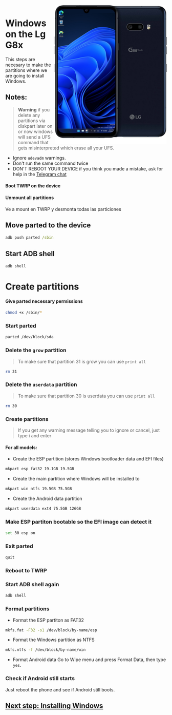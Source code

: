  <img align="right" src="https://github.com/Icesito68/Port-Windows-11-Lg-G8x/blob/main/mh2lm.png" width="350" alt="Windows 11 Running On A Lg G8x">


# Windows on the Lg G8x

This steps are necesary to make the partitions where we are going to install Windows.

## Notes:
> **Warning** if you delete any partitions via diskpart later on or now windows will send a UFS command that gets misinterpreted which erase all your UFS.
- Ignore `udevadm` warnings.
- Don't run the same command twice
- DON'T REBOOT YOUR DEVICE if you think you made a mistake, ask for help in the [Telegram chat](https://t.me/winong8x)

#### Boot TWRP on the device


#### Unmount all partitions
Ve a mount en TWRP y desmonta todas las particiones

## Move parted to the device
```cmd
adb push parted /sbin
```

## Start ADB shell
```cmd
adb shell
```

# Create partitions
#### Give parted necessary permissions
```sh
chmod +x /sbin/*
```


### Start parted
```sh
parted /dev/block/sda
```

### Delete the `grow` partition
>To make sure that partition 31 is grow you can use
>  `print all`
```sh
rm 31
```

### Delete the `userdata` partition 
>To make sure that partition 30 is userdata you can use
>  `print all`
```sh
rm 30
```

### Create partitions
> If you get any warning message telling you to ignore or cancel, just type i and enter

#### For all models:

- Create the ESP partition (stores Windows bootloader data and EFI files)
```sh
mkpart esp fat32 19.1GB 19.5GB
```

- Create the main partition where Windows will be installed to
```sh
mkpart win ntfs 19.5GB 75.5GB
```

- Create the Android data partition
```sh
mkpart userdata ext4 75.5GB 126GB
```


### Make ESP partiton bootable so the EFI image can detect it
```sh
set 30 esp on
```

### Exit parted
```sh
quit
```

### Reboot to TWRP

### Start ADB shell again
```cmd
adb shell
```

### Format partitions
- Format the ESP partiton as FAT32
```sh
mkfs.fat -F32 -s1 /dev/block/by-name/esp
```

- Format the Windows partition as NTFS
```sh
mkfs.ntfs -f /dev/block/by-name/win
```

- Format Android data
Go to Wipe menu and press Format Data, then type `yes`.

### Check if Android still starts
Just reboot the phone and see if Android still boots.


## [Next step: Installing Windows](https://github.com/Icesito68/Port-Windows-11-Lg-G8x/blob/main/guide/English/2-Instalation.md)
